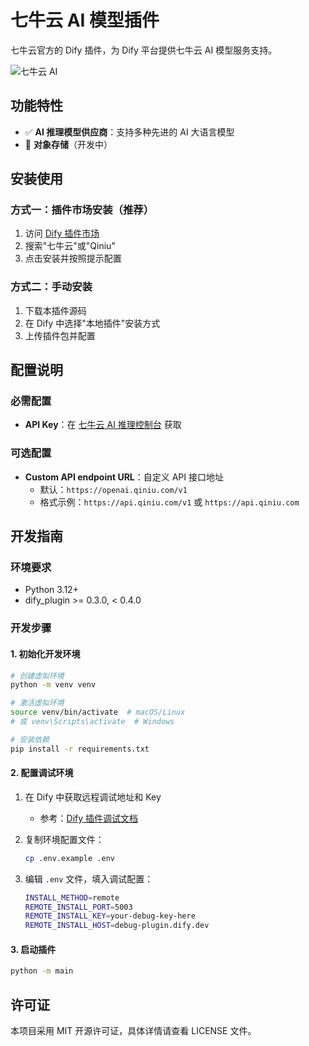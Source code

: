 # 七牛云 AI 模型插件

七牛云官方的 Dify 插件，为 Dify 平台提供七牛云 AI 模型服务支持。

![七牛云 AI](assets/qiniu_ai.png)

## 功能特性

- ✅ **AI 推理模型供应商**：支持多种先进的 AI 大语言模型
- 🔄 **对象存储**（开发中）

## 安装使用

### 方式一：插件市场安装（推荐）

1. 访问 [Dify 插件市场](https://marketplace.dify.ai)
2. 搜索"七牛云"或"Qiniu"
3. 点击安装并按照提示配置

### 方式二：手动安装

1. 下载本插件源码
2. 在 Dify 中选择"本地插件"安装方式
3. 上传插件包并配置

## 配置说明

### 必需配置

- **API Key**：在 [七牛云 AI 推理控制台](https://portal.qiniu.com/ai-inference/api-key) 获取

### 可选配置

- **Custom API endpoint URL**：自定义 API 接口地址
  - 默认：`https://openai.qiniu.com/v1`
  - 格式示例：`https://api.qiniu.com/v1` 或 `https://api.qiniu.com`

## 开发指南

### 环境要求

- Python 3.12+
- dify_plugin >= 0.3.0, < 0.4.0

### 开发步骤

#### 1. 初始化开发环境

```bash
# 创建虚拟环境
python -m venv venv

# 激活虚拟环境
source venv/bin/activate  # macOS/Linux
# 或 venv\Scripts\activate  # Windows

# 安装依赖
pip install -r requirements.txt
```

#### 2. 配置调试环境

1. 在 Dify 中获取远程调试地址和 Key
   - 参考：[Dify 插件调试文档](https://docs.dify.ai/zh-hans/plugins/quick-start/debug-plugin)

2. 复制环境配置文件：

   ```bash
   cp .env.example .env
   ```

3. 编辑 `.env` 文件，填入调试配置：

   ```bash
   INSTALL_METHOD=remote
   REMOTE_INSTALL_PORT=5003
   REMOTE_INSTALL_KEY=your-debug-key-here
   REMOTE_INSTALL_HOST=debug-plugin.dify.dev
   ```

#### 3. 启动插件

```bash
python -m main
```

## 许可证

本项目采用 MIT 开源许可证，具体详情请查看 LICENSE 文件。
